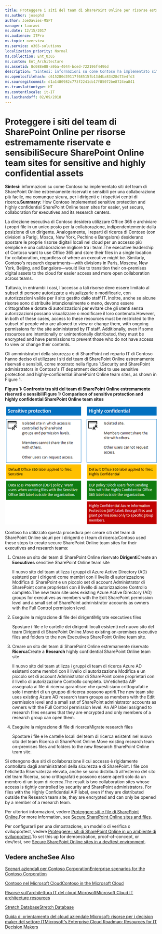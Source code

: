 ```yaml
---
title: Proteggere i siti del team di SharePoint Online per risorse estremamente riservate e sensibili
ms.author: josephd
author: JoeDavies-MSFT
manager: laurawi
ms.date: 12/15/2017
ms.audience: ITPro
ms.topic: overview
ms.service: o365-solutions
localization_priority: Normal
ms.collection: Ent_O365
ms.custom: Ent_Architecture
ms.assetid: 8c088e88-a9ba-4044-bced-722196f4496d
description: "Sintesi: informazioni su come Contoso ha implementato siti del team di SharePoint Online estremamente riservati e sensibili per una collaborazione più facile, ma comunque sicura, per i dirigenti e i rispettivi centri di ricerca."
ms.openlocfilehash: c615280d39117f68515fb13d4ba83428d73e4fd3
ms.sourcegitcommit: d1a1480982c773f2241cb17f85072be8724ea841
ms.translationtype: HT
ms.contentlocale: it-IT
ms.lasthandoff: 02/09/2018
---
```

# <a name="secure-sharepoint-online-team-sites-for-sensitive-and-highly-confidential-assets"></a><span data-ttu-id="a0739-103">Proteggere i siti del team di SharePoint Online per risorse estremamente riservate e sensibili</span><span class="sxs-lookup"><span data-stu-id="a0739-103">Secure SharePoint Online team sites for sensitive and highly confidential assets</span></span>

 <span data-ttu-id="a0739-104">**Sintesi:** informazioni su come Contoso ha implementato siti del team di SharePoint Online estremamente riservati e sensibili per una collaborazione più facile, ma comunque sicura, per i dirigenti e i rispettivi centri di ricerca.</span><span class="sxs-lookup"><span data-stu-id="a0739-104">**Summary:** How Contoso implemented sensitive protection and highly confidential SharePoint Online team sites for easier, yet secure, collaboration for executives and its research centers.</span></span>
  
<span data-ttu-id="a0739-p101">La direzione esecutiva di Contoso desidera utilizzare Office 365 e archiviare i propri file in un unico posto per la collaborazione, indipendentemente dalla posizione di un dirigente. Analogamente, i reparti di ricerca di Contoso (con divisioni a Parigi, Mosca, New York, Pechino e Bangalore) desiderano spostare le proprie risorse digitali locali nel cloud per un accesso più semplice e una collaborazione migliore tra i team.</span><span class="sxs-lookup"><span data-stu-id="a0739-p101">The executive leadership of Contoso want to use Office 365 and store their files in a single location for collaboration, regardless of where an executive might be. Similarly, Contoso's research departments—with divisions in Paris, Moscow, New York, Beijing, and Bangalore—would like to transition their on-premises digital assets to the cloud for easier access and more open collaboration across teams.</span></span>
  
<span data-ttu-id="a0739-p102">Tuttavia, in entrambi i casi, l'accesso a tali risorse deve essere limitato al subset di persone autorizzate a visualizzarle o modificarle, con autorizzazioni valide per il sito gestito dallo staff IT. Inoltre, anche se alcune risorse sono distribuite intenzionalmente o meno, devono essere crittografate e dotate di autorizzazioni per evitare che gli utenti senza autorizzazioni possano visualizzare o modificare il loro contenuto.</span><span class="sxs-lookup"><span data-stu-id="a0739-p102">However, in both of these cases, access to these resources must be restricted to the subset of people who are allowed to view or change them, with ongoing permissions for the site administered by IT staff. Additionally, even if some resources are intentionally or unintentionally distributed, they must be encrypted and have permissions to prevent those who do not have access to view or change their contents.</span></span>
  
<span data-ttu-id="a0739-109">Gli amministratori della sicurezza e di SharePoint nel reparto IT di Contoso hanno deciso di utilizzare i siti del team di SharePoint Online estremamente riservati e sensibili, come mostrato nella figura 1.</span><span class="sxs-lookup"><span data-stu-id="a0739-109">Security and SharePoint administrators in Contoso's IT department decided to use sensitive protection and highly-confidential SharePoint Online team sites, as shown in Figure 1.</span></span>
  
<span data-ttu-id="a0739-110">**Figura 1: Confronto tra siti del team di SharePoint Online estremamente riservati e sensibili**</span><span class="sxs-lookup"><span data-stu-id="a0739-110">**Figure 1: Comparison of sensitive protection and highly confidential SharePoint Online team sites**</span></span>

![Siti del team di SharePoint Online estremamente riservati e sensibili](images/Contoso_Poster/SP_Solution.png)
  
<span data-ttu-id="a0739-112">Contoso ha utilizzato questa procedura per creare siti del team di SharePoint Online sicuri per i dirigenti e i team di ricerca:</span><span class="sxs-lookup"><span data-stu-id="a0739-112">Contoso used these steps to create secure SharePoint Online team sites for their executives and research teams:</span></span>
  
1. <span data-ttu-id="a0739-113">Creare un sito del team di SharePoint Online riservato **Dirigenti**</span><span class="sxs-lookup"><span data-stu-id="a0739-113">Create an **Executives** sensitive SharePoint Online team site</span></span>
    
    <span data-ttu-id="a0739-114">Il nuovo sito del team utilizza i gruppi di Azure Active Directory (AD) esistenti per i dirigenti come membri con il livello di autorizzazione Modifica di SharePoint e un piccolo set di account Administrator di SharePoint come proprietari con il livello di autorizzazione Controllo completo.</span><span class="sxs-lookup"><span data-stu-id="a0739-114">The new team site uses existing Azure Active Directory (AD) groups for executives as members with the Edit SharePoint permission level and a small set of SharePoint administrator accounts as owners with the Full Control permission level.</span></span>
    
2. <span data-ttu-id="a0739-115">Eseguire la migrazione di file dei dirigenti</span><span class="sxs-lookup"><span data-stu-id="a0739-115">Migrate executives files</span></span>
    
    <span data-ttu-id="a0739-116">Spostare i file e le cartelle dei dirigenti locali esistenti nel nuovo sito del team Dirigenti di SharePoint Online.</span><span class="sxs-lookup"><span data-stu-id="a0739-116">Move existing on-premises executive files and folders to the new Executives SharePoint Online team site.</span></span>
    
3. <span data-ttu-id="a0739-117">Creare un sito del team di SharePoint Online estremamente riservato **Ricerca**</span><span class="sxs-lookup"><span data-stu-id="a0739-117">Create a **Research** highly confidential SharePoint Online team site</span></span>
    
    <span data-ttu-id="a0739-p103">Il nuovo sito del team utilizza i gruppi di team di ricerca Azure AD esistenti come membri con il livello di autorizzazione Modifica e un piccolo set di account Administrator di SharePoint come proprietari con il livello di autorizzazione Controllo completo. Un'etichetta AIP assegnata ai file di ricerca garantisce che questi siano crittografati e solo i membri di un gruppo di ricerca possono aprirli.</span><span class="sxs-lookup"><span data-stu-id="a0739-p103">The new team site uses existing Azure AD research team groups as members with the Edit permission level and a small set of SharePoint administrator accounts as owners with the Full Control permission level. An AIP label assigned to research files ensures that they are encrypted and only members of a research group can open them.</span></span>
    
4. <span data-ttu-id="a0739-120">Eseguire la migrazione di file di ricerca</span><span class="sxs-lookup"><span data-stu-id="a0739-120">Migrate research files</span></span>
    
    <span data-ttu-id="a0739-121">Spostare i file e le cartelle locali del team di ricerca esistenti nel nuovo sito del team Ricerca di SharePoint Online.</span><span class="sxs-lookup"><span data-stu-id="a0739-121">Move existing research team on-premises files and folders to the new Research SharePoint Online team site.</span></span>
    
<span data-ttu-id="a0739-p104">Si ottengono due siti di collaborazione il cui accesso è rigidamente controllato dagli amministratori della sicurezza e di SharePoint. I file con l'etichetta Riservatezza elevata, anche se sono distribuiti all'esterno del sito del team Ricerca, sono crittografati e possono essere aperti solo da un membro di un team di ricerca.</span><span class="sxs-lookup"><span data-stu-id="a0739-p104">The result is two collaboration sites whose access is tightly controlled by security and SharePoint administrators. For files with the Highly Confidential AIP label, even if they are distributed outside the Research team site, they are encrypted and can only be opened by a member of a research team.</span></span>
  
<span data-ttu-id="a0739-124">Per ulteriori informazioni, vedere [Proteggere siti e file di SharePoint Online](https://docs.microsoft.com/microsoft-365-enterprise/secure-sharepoint-online-sites-and-files).</span><span class="sxs-lookup"><span data-stu-id="a0739-124">For more information, see [Secure SharePoint Online sites and files](https://docs.microsoft.com/microsoft-365-enterprise/secure-sharepoint-online-sites-and-files).</span></span>
  
 <span data-ttu-id="a0739-125">Per configurarli per una dimostrazione, un modello di verifica o sviluppo/test, vedere [Proteggere i siti di SharePoint Online in un ambiente di sviluppo/test](https://docs.microsoft.com/microsoft-365-enterprise/secure-sharepoint-online-sites-dev-test).</span><span class="sxs-lookup"><span data-stu-id="a0739-125">To set this up for demonstration, proof-of-concept, or dev/test, see [Secure SharePoint Online sites in a dev/test environment](https://docs.microsoft.com/microsoft-365-enterprise/secure-sharepoint-online-sites-dev-test).</span></span>
  
## <a name="see-also"></a><span data-ttu-id="a0739-126">Vedere anche</span><span class="sxs-lookup"><span data-stu-id="a0739-126">See Also</span></span>

[<span data-ttu-id="a0739-127">Scenari aziendali per Contoso Corporation</span><span class="sxs-lookup"><span data-stu-id="a0739-127">Enterprise scenarios for the Contoso Corporation</span></span>](enterprise-scenarios-for-the-contoso-corporation.md)
  
[<span data-ttu-id="a0739-128">Contoso nel Microsoft Cloud</span><span class="sxs-lookup"><span data-stu-id="a0739-128">Contoso in the Microsoft Cloud</span></span>](contoso-in-the-microsoft-cloud.md)
  
[<span data-ttu-id="a0739-129">Risorse sull'architettura IT del cloud Microsoft</span><span class="sxs-lookup"><span data-stu-id="a0739-129">Microsoft Cloud IT architecture resources</span></span>](microsoft-cloud-it-architecture-resources.md)

[<span data-ttu-id="a0739-130">Stretch Database</span><span class="sxs-lookup"><span data-stu-id="a0739-130">Stretch Database</span></span>](https://msdn.microsoft.com/library/dn935011.aspx)
  
[<span data-ttu-id="a0739-131">Guida di orientamento del cloud aziendale Microsoft: risorse per i decision maker del settore IT</span><span class="sxs-lookup"><span data-stu-id="a0739-131">Microsoft's Enterprise Cloud Roadmap: Resources for IT Decision Makers</span></span>](https://sway.com/FJ2xsyWtkJc2taRD)




